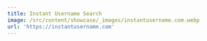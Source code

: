 ```yaml
---
title: Instant Username Search
image: /src/content/showcase/_images/instantusername.com.webp
url: 'https://instantusername.com'
---
```

